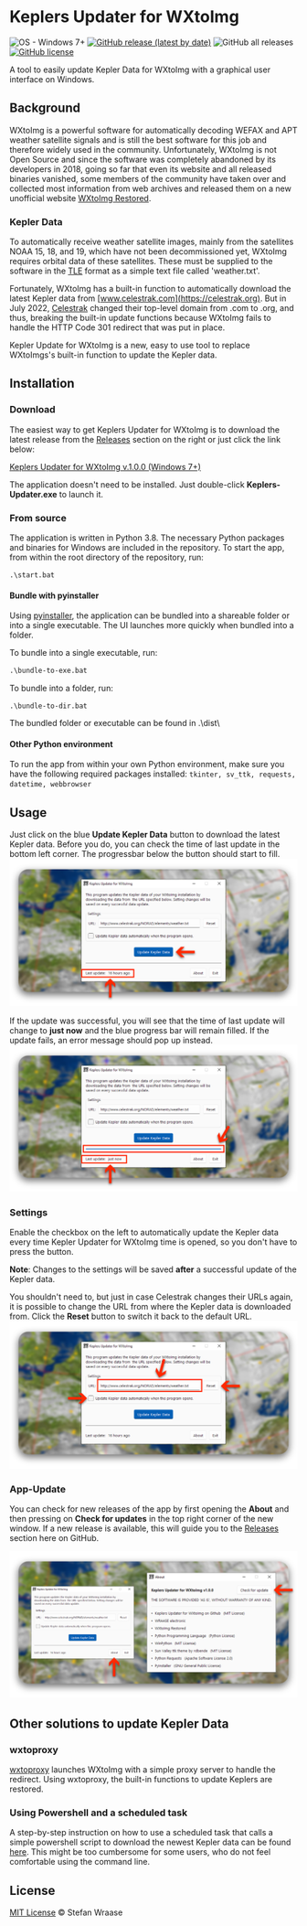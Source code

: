 # Keplers Updater for WXtoImg

![OS - Windows 7+](https://img.shields.io/badge/OS-Windows_7+-lightgray?style=flat-square)
[![GitHub release (latest by date)](https://img.shields.io/github/v/release/stefan-wr/keplers-updater-for-wxtoimg?style=flat-square)](https://github.com/stefan-wr/keplers-updater-for-wxtoimg/releases)
![GitHub all releases](https://img.shields.io/github/downloads/stefan-wr/keplers-updater-for-wxtoimg/total?style=flat-square)
[![GitHub license](https://img.shields.io/github/license/stefan-wr/keplers-updater-for-wxtoimg?style=flat-square)](LICENSE)

A tool to easily update Kepler Data for WXtoImg with a graphical user interface on Windows.


## Background

WXtoImg is a powerful software for automatically decoding WEFAX and APT weather satellite signals and is still the best
software for this job and therefore widely used in the community. Unfortunately, WXtoImg is not Open Source and since
the software was completely abandoned by its developers in 2018, going so far that even its website and all released
binaries vanished, some members of the community have taken over and collected most information from web archives and
released them on a new unofficial website [WXtoImg Restored](https://wxtoimgrestored.xyz/).

### Kepler Data

To automatically receive weather satellite images, mainly from the satellites NOAA 15, 18, and 19, which have not been
decommissioned yet, WXtoImg requires orbital data of these satellites. These must be supplied to the software in the
[TLE](https://en.wikipedia.org/wiki/Two-line_element_set) format as a simple text file called 'weather.txt'.

Fortunately, WXtoImg has a built-in function to automatically download the latest Kepler data
from [www.celestrak.com](https://celestrak.org). But in July 2022, [Celestrak](https://celestrak.org) changed their
top-level domain from .com to .org, and thus, breaking the built-in update functions because WXtoImg fails to handle the
HTTP Code 301 redirect that was put in place.

Kepler Update for WXtoImg is a new, easy to use tool to replace WXtoImgs's built-in function to update the Kepler data.

## Installation

### Download

The easiest way to get Keplers Updater for WXtoImg is to download the latest release from the
[Releases](https://github.com/stefan-wr/keplers-updater-for-wxtoimg/releases/) section on the
right or just click the link below:

[Keplers Updater for WXtoImg v.1.0.0 (Windows 7+)](https://github.com/stefan-wr/keplers-updater-for-wxtoimg/releases/download/v1.0.0/Keplers-Updater.exe)

The application doesn't need to be installed. Just double-click **Keplers-Updater.exe** to launch it.

### From source

The application is written in Python 3.8. The necessary Python packages and binaries for Windows are included in the
repository. To start the app, from within the root directory of the repository, run:

```
.\start.bat
```

#### Bundle with pyinstaller

Using [pyinstaller](https://github.com/pyinstaller/pyinstaller), the application can be bundled into a shareable folder
or into a single executable. The UI launches more quickly when bundled into a folder.

To bundle into a single executable, run:
```cmd
.\bundle-to-exe.bat
```

To bundle into a folder, run:
```
.\bundle-to-dir.bat
```

The bundled folder or executable can be found in .\dist\

#### Other Python environment

To run the app from within your own Python environment, make sure you have the following required packages installed:
`tkinter, sv_ttk, requests, datetime, webbrowser`

## Usage

Just click on the blue **Update Kepler Data** button to download the latest Kepler data. Before you do, you can check
the time of last update in the bottom left corner. The progressbar below the button should start to fill.
![UI before data update](assets/ku-pre-update.png)

If the update was successful, you will see that the time of last update will change to **just now** and the blue
progress bar will remain filled. If the update fails, an error message should pop up instead.
![UI after data update](assets/ku-post-update.png)

### Settings

Enable the checkbox on the left to automatically update the Kepler data every time Kepler Updater for WXtoImg time is
opened, so you don't have to press the button.

**Note**: Changes to the settings will be saved **after** a successful update of the Kepler data.

You shouldn't need to, but just in case Celestrak changes their URLs again, it is possible to change the URL from where
the Kepler data is downloaded from. Click the **Reset** button to switch it back to the default URL.
![UI settings](assets/ku-settings.png)

### App-Update

You can check for new releases of the app by first opening the **About** and then pressing on **Check for updates** in
the top right corner of the new window. If a new release is available, this will guide you to the
[Releases](https://github.com/stefan-wr/keplers-updater-for-wxtoimg/releases/) section here on GitHub.

![UI about window](assets/ku-about.png)

## Other solutions to update Kepler Data

### wxtoproxy

[wxtoproxy](https://github.com/provector/wxtoproxy/) launches WXtoImg with a simple proxy server to handle the redirect.
Using wxtoproxy, the built-in functions to update Keplers are restored.

### Using Powershell and a scheduled task

A step-by-step instruction on how to use a scheduled task that calls a simple powershell script to download the newest
Kepler data can be found [here](https://usradioguy.com/wxtoimg-kepler-fix/). This might be too cumbersome for some
users, who do not feel comfortable using the command line.

## License

[MIT License](LICENSE) © Stefan Wraase
